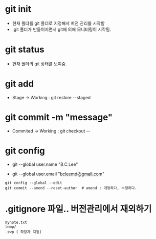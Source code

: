 # git init 
- 현재 폴더를 git 폴더로 지정해서 버전 관리를 시작함
- .git 폴더가 만들어지면서 git에 의해 모니터링이 시작됨.


# git status  
- 현재 폴더의 git 상태를 보여줌.

# git add <file>

- Stage -> Working   :  git restore --staged <file>

# git commit -m "message" 

- Commited -> Working : git checkout -- <file>


# git config 

- git --global user.name "B.C.Lee"

- git --global user.email "bcleemd@gmail.com"

```
git config --global --edit
git commit --amend --reset-author  # amend : 개정하다, 수정하다. 
```


# .gitignore 파일..   버전관리에서 재외하기  

```
mynote.txt
temp/
.swp ( 확장자 지정)
```


